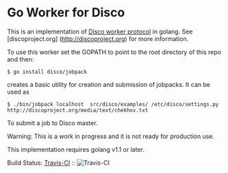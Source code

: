 Go Worker for Disco
===================

This is an implementation of [Disco worker protocol](http://disco.readthedocs.org/en/latest/howto/worker.html) in golang.
See [discoproject.org] (http://discoproject.org) for more information.

To use this worker set the GOPATH to point to the root directory of this repo and then:

```
$ go install disco/jobpack
```

creates a basic utility for creation and submission of jobpacks.  It can be used as

```
$ ./bin/jobpack localhost  src/disco/examples/ /etc/disco/settings.py http://discoproject.org/media/text/chekhov.txt
```

To submit a job to Disco master.

Warning: This is a work in progress and it is not ready for production use.

This implementation requires golang v1.1 or later.

Build Status: [Travis-CI](http://travis-ci.org/pooya/goworker) :: ![Travis-CI](https://secure.travis-ci.org/pooya/goworker.png)
